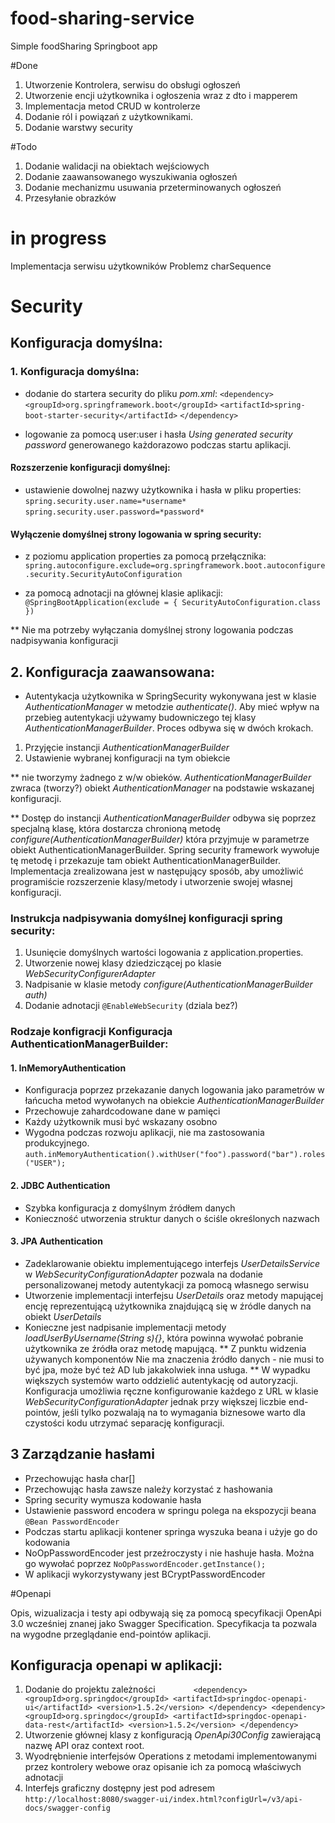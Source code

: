 # food-sharing-service
Simple foodSharing Springboot app

#Done
1. Utworzenie Kontrolera, serwisu do obsługi ogłoszeń
2. Utworzenie encji użytkownika i ogłoszenia wraz z dto i mapperem
3. Implementacja metod CRUD w kontrolerze
4. Dodanie ról i powiązań z użytkownikami.
5. Dodanie warstwy security

#Todo
1. Dodanie walidacji na obiektach wejściowych 
2. Dodanie zaawansowanego wyszukiwania ogłoszeń
3. Dodanie mechanizmu usuwania przeterminowanych ogłoszeń
4. Przesyłanie obrazków

# in progress
Implementacja serwisu użytkowników
Problemz charSequence

# Security

## Konfiguracja domyślna:

### 1. Konfiguracja domyślna:

* dodanie do startera security do pliku _pom.xml_:
```<dependency>```
```<groupId>org.springframework.boot</groupId>```
```<artifactId>spring-boot-starter-security</artifactId>```
```</dependency>``` 
    
* logowanie za pomocą user:user i hasła _Using generated security password_ generowanego każdorazowo podczas startu aplikacji.

#### Rozszerzenie konfiguracji domyślnej:

* ustawienie dowolnej nazwy użytkownika i hasła w pliku properties: 
```spring.security.user.name=*username*```
```spring.security.user.password=*password*```

#### Wyłączenie domyślnej strony logowania w spring security:

* z poziomu application properties za pomocą przełącznika:
```spring.autoconfigure.exclude=org.springframework.boot.autoconfigure.security.SecurityAutoConfiguration```

* za pomocą adnotacji na głównej klasie aplikacji:
```@SpringBootApplication(exclude = { SecurityAutoConfiguration.class })```

** Nie ma potrzeby wyłączania domyślnej strony logowania podczas nadpisywania konfiguracji 

## 2. Konfiguracja zaawansowana:

* Autentykacja użytkownika w SpringSecurity wykonywana jest w klasie _AuthenticationManager_ w metodzie _authenticate()_. Aby mieć wpływ na przebieg autentykacji używamy budowniczego tej klasy _AuthenticationManagerBuilder_. Proces odbywa się w dwóch krokach. 
1. Przyjęcie instancji _AuthenticationManagerBuilder_
2. Ustawienie wybranej konfiguracji na tym obiekcie 

** nie tworzymy żadnego z w/w obieków. _AuthenticationManagerBuilder_ zwraca (tworzy?) obiekt _AuthenticationManager_ na podstawie wskazanej konfiguracji.

** Dostęp do instancji _AuthenticationManagerBuilder_ odbywa się poprzez specjalną klasę, która dostarcza chronioną metodę _configure(AuthenticationManagerBuilder)_ która przyjmuje w parametrze obiekt AuthenticationManagerBuilder. 
Spring security framework wywołuje tę metodę i przekazuje tam obiekt AuthenticationManagerBuilder. 
Implementacja zrealizowana jest w następujący sposób, aby umożliwić programiście rozszerzenie klasy/metody i utworzenie swojej własnej konfiguracji.

### Instrukcja nadpisywania domyślnej konfiguracji spring security:

1. Usunięcie domyślnych wartości logowania z application.properties.
2. Utworzenie nowej klasy dziedziczącej po klasie _WebSecurityConfigurerAdapter_
3. Nadpisanie w klasie metody _configure(AuthenticationManagerBuilder auth)_
4. Dodanie adnotacji ```@EnableWebSecurity``` (dziala bez?)

### Rodzaje konfigracji Konfiguracja AuthenticationManagerBuilder:

#### 1. InMemoryAuthentication
 
* Konfiguracja poprzez przekazanie danych logowania jako parametrów w łańcucha metod wywołanych na obiekcie _AuthenticationManagerBuilder_  
* Przechowuje zahardcodowane dane w pamięci
* Każdy użytkownik musi być wskazany osobno
* Wygodna podczas rozwoju aplikacji, nie ma zastosowania produkcyjnego.
```auth.inMemoryAuthentication().withUser("foo").password("bar").roles("USER");```

#### 2. JDBC Authentication

* Szybka konfiguracja z domyślnym źródłem danych
* Konieczność utworzenia struktur danych o ściśle określonych nazwach

#### 3. JPA Authentication

* Zadeklarowanie obiektu implementującego interfejs _UserDetailsService_ w _WebSecurityConfigurationAdapter_ pozwala na dodanie personalizowanej metody autentykacji za pomocą własnego serwisu
* Utworzenie implementacji interfejsu _UserDetails_ oraz metody mapującej encję reprezentującą użytkownika znajdującą się w źródle danych na obiekt _UserDetails_ 
* Konieczne jest nadpisanie implementacji metody _loadUserByUsername(String s){}_, która powinna wywołać pobranie użytkownika ze źródła oraz metodę mapującą.
** Z punktu widzenia używanych komponentów Nie ma znaczenia źródło danych - nie musi to być jpa, może być też AD lub jakakolwiek inna usługa.
** W wypadku większych systemów warto oddzielić autentykację od autoryzacji. Konfiguracja umożliwia ręczne konfigurowanie każdego z URL w klasie _WebSecurityConfigurationAdapter_ jednak przy większej liczbie end-pointów, jeśli tylko pozwalają na to wymagania biznesowe
warto dla czystości kodu utrzymać separację konfiguracji. 

## 3 Zarządzanie hasłami
* Przechowując hasła char[]
* Przechowując hasła zawsze należy korzystać z hashowania
* Spring security wymusza kodowanie hasła
* Ustawienie password encodera w springu polega na ekspozycji beana ```@Bean PasswordEncoder```
* Podczas startu aplikacji kontener springa wyszuka beana i użyje go do kodowania
* NoOpPasswordEncoder jest przeźroczysty i nie hashuje hasła. Można go wywołać poprzez ```NoOpPasswordEncoder.getInstance();```
* W aplikacji wykorzystywany jest BCryptPasswordEncoder

#Openapi

Opis, wizualizacja i testy api odbywają się za pomocą specyfikacji OpenApi 3.0 wcześniej znanej jako Swagger Specification. Specyfikacja ta pozwala na wygodne przeglądanie end-pointów aplikacji.

## Konfiguracja openapi w aplikacji:
1. Dodanie do projektu zależności ```        <dependency>
   <groupId>org.springdoc</groupId>
   <artifactId>springdoc-openapi-ui</artifactId>
   <version>1.5.2</version>
   </dependency>
   <dependency>
   <groupId>org.springdoc</groupId>
   <artifactId>springdoc-openapi-data-rest</artifactId>
   <version>1.5.2</version>
   </dependency>```
2. Utworzenie głównej klasy z konfiguracją _OpenApi30Config_ zawierającą nazwę API oraz context root.
3. Wyodrębnienie interfejsów Operations z metodami implementowanymi przez kontrolery webowe oraz opisanie ich za pomocą właściwych adnotacji
4. Interfejs graficzny dostępny jest pod adresem ```http://localhost:8080/swagger-ui/index.html?configUrl=/v3/api-docs/swagger-config```


